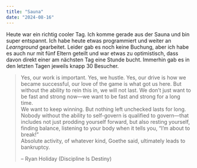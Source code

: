 ```yaml
---
title: "Sauna"
date: "2024-08-16"
---
```


Heute war ein richtig cooler Tag. Ich komme gerade aus der Sauna und bin super entspannt. Ich habe heute etwas programmiert und weiter an _Learnground_ gearbeitet. Leider gab es noch keine Buchung, aber ich habe es auch nur mit fünf Eltern geteilt und war etwas zu optimistisch, dass davon direkt einer am nächsten Tag eine Stunde bucht. Immerhin gab es in den letzten Tagen jeweils knapp 30 Besucher.

> Yes, our work is important. Yes, we hustle. Yes, our drive is how we became successful, our love of the game is what got us here. But without the ability to rein this in, we will not last. We don’t just want to be fast and strong now—we want to be fast and strong for a long time.  
> We want to keep winning. But nothing left unchecked lasts for long. Nobody without the ability to self-govern is qualified to govern—that includes not just prodding yourself forward, but also resting yourself, finding balance, listening to your body when it tells you, “I’m about to break!”  
> Absolute activity, of whatever kind, Goethe said, ultimately leads to bankruptcy.
>
> – Ryan Holiday (Discipline Is Destiny)
